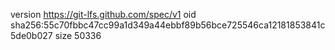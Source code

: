 version https://git-lfs.github.com/spec/v1
oid sha256:55c70fbbc47cc99a1d349a44ebbf89b56bce725546ca12181853841c5de0b027
size 50336
